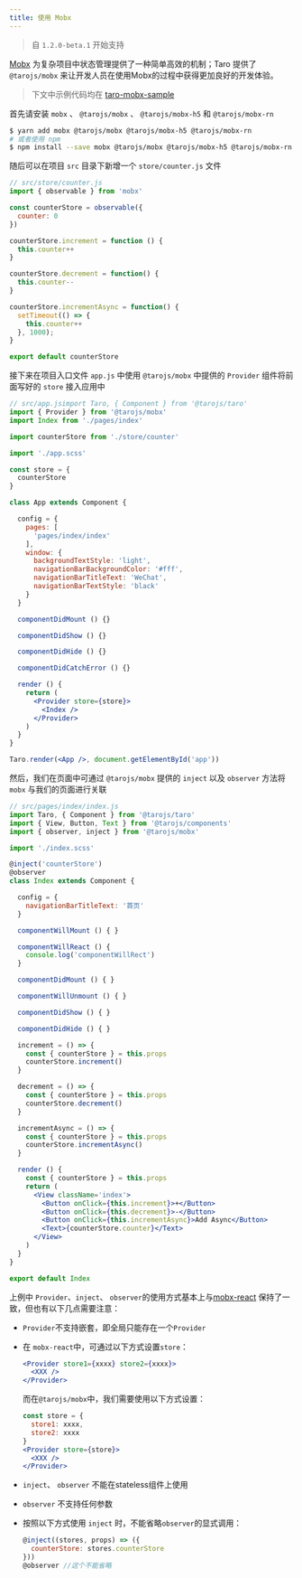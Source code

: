 ```yaml
---
title: 使用 Mobx
---
```


> 自 `1.2.0-beta.1` 开始支持

[Mobx](https://mobx.js.org/) 为复杂项目中状态管理提供了一种简单高效的机制；Taro 提供了 `@tarojs/mobx` 来让开发人员在使用Mobx的过程中获得更加良好的开发体验。

> 下文中示例代码均在 [taro-mobx-sample](https://github.com/nanjingboy/taro-mobx-sample)

首先请安装 `mobx` 、 `@tarojs/mobx` 、 `@tarojs/mobx-h5` 和 `@tarojs/mobx-rn`

```bash
$ yarn add mobx @tarojs/mobx @tarojs/mobx-h5 @tarojs/mobx-rn
# 或者使用 npm
$ npm install --save mobx @tarojs/mobx @tarojs/mobx-h5 @tarojs/mobx-rn
```

随后可以在项目 `src` 目录下新增一个 `store/counter.js` 文件

```jsx
// src/store/counter.js
import { observable } from 'mobx'

const counterStore = observable({
  counter: 0
})

counterStore.increment = function () {
  this.counter++
}

counterStore.decrement = function() {
  this.counter--
}

counterStore.incrementAsync = function() {
  setTimeout(() => {
    this.counter++
  }, 1000);
}

export default counterStore
```

接下来在项目入口文件 `app.js` 中使用 `@tarojs/mobx` 中提供的 `Provider` 组件将前面写好的 `store` 接入应用中

```jsx
// src/app.jsimport Taro, { Component } from '@tarojs/taro'
import { Provider } from '@tarojs/mobx'
import Index from './pages/index'

import counterStore from './store/counter'

import './app.scss'

const store = {
  counterStore
}

class App extends Component {

  config = {
    pages: [
      'pages/index/index'
    ],
    window: {
      backgroundTextStyle: 'light',
      navigationBarBackgroundColor: '#fff',
      navigationBarTitleText: 'WeChat',
      navigationBarTextStyle: 'black'
    }
  }

  componentDidMount () {}

  componentDidShow () {}

  componentDidHide () {}

  componentDidCatchError () {}

  render () {
    return (
      <Provider store={store}>
        <Index />
      </Provider>
    )
  }
}

Taro.render(<App />, document.getElementById('app'))

```

然后，我们在页面中可通过 `@tarojs/mobx` 提供的 `inject` 以及 `observer` 方法将 `mobx` 与我们的页面进行关联

```jsx
// src/pages/index/index.js
import Taro, { Component } from '@tarojs/taro'
import { View, Button, Text } from '@tarojs/components'
import { observer, inject } from '@tarojs/mobx'

import './index.scss'

@inject('counterStore')
@observer
class Index extends Component {

  config = {
    navigationBarTitleText: '首页'
  }

  componentWillMount () { }

  componentWillReact () {
    console.log('componentWillRect')
  }

  componentDidMount () { }

  componentWillUnmount () { }

  componentDidShow () { }

  componentDidHide () { }

  increment = () => {
    const { counterStore } = this.props
    counterStore.increment()
  }

  decrement = () => {
    const { counterStore } = this.props
    counterStore.decrement()
  }

  incrementAsync = () => {
    const { counterStore } = this.props
    counterStore.incrementAsync()
  }

  render () {
    const { counterStore } = this.props
    return (
      <View className='index'>
        <Button onClick={this.increment}>+</Button>
        <Button onClick={this.decrement}>-</Button>
        <Button onClick={this.incrementAsync}>Add Async</Button>
        <Text>{counterStore.counter}</Text>
      </View>
    )
  }
}

export default Index

```

上例中 `Provider`、`inject`、 `observer`的使用方式基本上与[mobx-react](https://github.com/mobxjs/mobx-react) 保持了一致，但也有以下几点需要注意：

* `Provider`不支持嵌套，即全局只能存在一个`Provider`
* 在 `mobx-react`中，可通过以下方式设置`store`：

  ```jsx
  <Provider store1={xxxx} store2={xxxx}>
    <XXX />
  </Provider>
  ```

  而在`@tarojs/mobx`中，我们需要使用以下方式设置：

  ```jsx
  const store = {
    store1: xxxx,
    store2: xxxx
  }
  <Provider store={store}>
    <XXX />
  </Provider>
  ```

* `inject`、 `observer` 不能在stateless组件上使用
* `observer` 不支持任何参数
* 按照以下方式使用 `inject` 时，不能省略`observer`的显式调用：

  ```jsx
  @inject((stores, props) => ({
    counterStore: stores.counterStore
  }))
  @observer //这个不能省略
  ```
